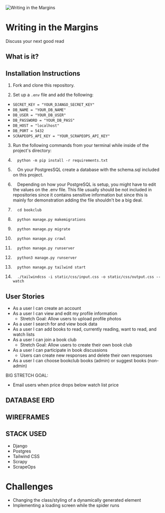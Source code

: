![Writing in the Margins](./public/images/logo.png)

# Writing in the Margins

Discuss your next good read

## What is it?

## Installation Instructions

1. Fork and clone this repository.

2. Set up a `.env` file and add the following:

- `SECRET_KEY = "YOUR_DJANGO_SECRET_KEY"`
- `DB_NAME = "YOUR_DB_NAME"`
- `DB_USER = "YOUR_DB_USER"`
- `DB_PASSWORD = "YOUR_DB_PASS"`
- `DB_HOST = "localhost"`
- `DB_PORT = 5432`
- `SCRAPEOPS_API_KEY = "YOUR_SCRAPEOPS_API_KEY"`

3. Run the following commands from your terminal while inside of the project's directory:

1. &emsp;`python -m pip install -r requirements.txt`

1. &emsp;On your PostgresSQL create a database with the schema.sql included on this project.

1. &emsp;Depending on how your PostgreSQL is setup, you might have to edit the values on the .env file. This file usually should be not included in repositories since it contains sensitive information but since this is mainly for demonstration adding the file shouldn't be a big deal.

1. &emsp;`cd bookclub`

1. &emsp;`python manage.py makemigrations`

1. &emsp;`python manage.py migrate`

1. &emsp;`python manage.py crawl`

1. &emsp;`python manage.py runserver`

1. &emsp;`python3 manage.py runserver`

1. &emsp;`python manage.py tailwind start`

1. &emsp;`./tailwindcss -i static/css/input.css -o static/css/output.css --watch`

## User Stories

- As a user I can create an account
- As a user I can view and edit my profile information
  - Stretch Goal: Allow users to upload profile photos
- As a user I search for and view book data
- As a user I can add books to read, currently reading, want to read, and watch lists
- As a user I can join a book club
  - Stretch Goal: Allow users to create their own book club
- As a user I can participate in book discussions
  - Users can create new responses and delete their own responses
- As a user I can choose bookclub books (admin) or suggest books (non-admin)

BIG STRETCH GOAL:

- Email users when price drops below watch list price

## DATABASE ERD

## WIREFRAMES

## STACK USED

- Django
- Postgres
- Tailwind CSS
- Scrapy
- ScrapeOps

# Challenges

- Changing the class/styling of a dynamically generated element
- Implementing a loading screen while the spider runs
